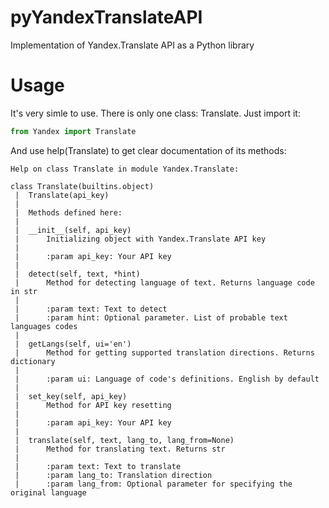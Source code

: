 # pyYandexTranslateAPI

Implementation of Yandex.Translate API as a Python library

Usage
=======================

It's very simle to use. There is only one class: Translate. Just import it:
``` python
from Yandex import Translate
```

And use help(Translate) to get clear documentation of its methods:
```
Help on class Translate in module Yandex.Translate:

class Translate(builtins.object)
 |  Translate(api_key)
 |
 |  Methods defined here:
 |
 |  __init__(self, api_key)
 |      Initializing object with Yandex.Translate API key
 |
 |      :param api_key: Your API key
 |
 |  detect(self, text, *hint)
 |      Method for detecting language of text. Returns language code in str
 |
 |      :param text: Text to detect
 |      :param hint: Optional parameter. List of probable text languages codes
 |
 |  getLangs(self, ui='en')
 |      Method for getting supported translation directions. Returns dictionary
 |
 |      :param ui: Language of code's definitions. English by default
 |
 |  set_key(self, api_key)
 |      Method for API key resetting
 |
 |      :param api_key: Your API key
 |
 |  translate(self, text, lang_to, lang_from=None)
 |      Method for translating text. Returns str
 |
 |      :param text: Text to translate
 |      :param lang_to: Translation direction
 |      :param lang_from: Optional parameter for specifying the original language
```
